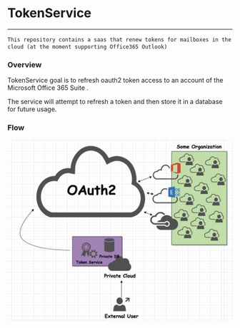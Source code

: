 # TokenService

---
```text
This repository contains a saas that renew tokens for mailboxes in the cloud (at the moment supporting Office365 Outlook) 
```

### Overview 
TokenService goal is to refresh oauth2 token access to an account of the Microsoft Office 365 Suite .

The service will attempt to refresh a token and then store it in a database for future usage.

### Flow
![erd flow](erd-flow.png)